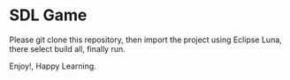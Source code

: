 SDL Game
===========

Please git clone this repository, then import the project using Eclipse Luna, there select build all, finally run.

Enjoy!, Happy Learning.
